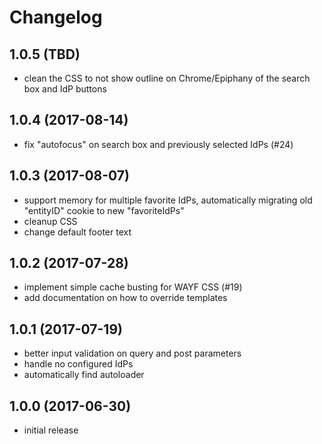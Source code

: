 # Changelog

## 1.0.5 (TBD)
- clean the CSS to not show outline on Chrome/Epiphany of the search box and 
  IdP buttons

## 1.0.4 (2017-08-14)
- fix "autofocus" on search box and previously selected IdPs (#24)

## 1.0.3 (2017-08-07)
- support memory for multiple favorite IdPs, automatically migrating old 
  "entityID" cookie to new "favoriteIdPs"
- cleanup CSS
- change default footer text

## 1.0.2 (2017-07-28)
- implement simple cache busting for WAYF CSS (#19)
- add documentation on how to override templates

## 1.0.1 (2017-07-19)
- better input validation on query and post parameters
- handle no configured IdPs
- automatically find autoloader

## 1.0.0 (2017-06-30)
- initial release
